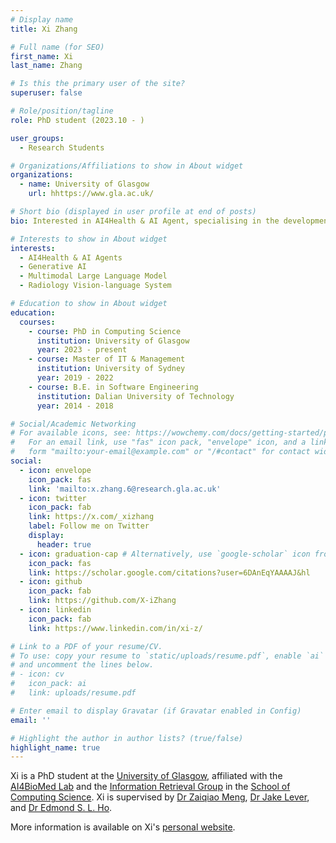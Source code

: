 ```yaml
---
# Display name
title: Xi Zhang

# Full name (for SEO)
first_name: Xi
last_name: Zhang

# Is this the primary user of the site?
superuser: false

# Role/position/tagline
role: PhD student (2023.10 - )

user_groups:
  - Research Students

# Organizations/Affiliations to show in About widget
organizations:
  - name: University of Glasgow
    url: hhttps://www.gla.ac.uk/

# Short bio (displayed in user profile at end of posts)
bio: Interested in AI4Health & AI Agent, specialising in the development of steerable radiology vision-language systems.

# Interests to show in About widget
interests:
  - AI4Health & AI Agents
  - Generative AI
  - Multimodal Large Language Model
  - Radiology Vision-language System

# Education to show in About widget
education:
  courses:
    - course: PhD in Computing Science
      institution: University of Glasgow
      year: 2023 - present
    - course: Master of IT & Management
      institution: University of Sydney
      year: 2019 - 2022
    - course: B.E. in Software Engineering
      institution: Dalian University of Technology
      year: 2014 - 2018

# Social/Academic Networking
# For available icons, see: https://wowchemy.com/docs/getting-started/page-builder/#icons
#   For an email link, use "fas" icon pack, "envelope" icon, and a link in the
#   form "mailto:your-email@example.com" or "/#contact" for contact widget.
social:
  - icon: envelope
    icon_pack: fas
    link: 'mailto:x.zhang.6@research.gla.ac.uk'
  - icon: twitter
    icon_pack: fab
    link: https://x.com/_xizhang
    label: Follow me on Twitter
    display:
      header: true
  - icon: graduation-cap # Alternatively, use `google-scholar` icon from `ai` icon pack
    icon_pack: fas
    link: https://scholar.google.com/citations?user=6DAnEqYAAAAJ&hl
  - icon: github
    icon_pack: fab
    link: https://github.com/X-iZhang
  - icon: linkedin
    icon_pack: fab
    link: https://www.linkedin.com/in/xi-z/

# Link to a PDF of your resume/CV.
# To use: copy your resume to `static/uploads/resume.pdf`, enable `ai` icons in `params.yaml`,
# and uncomment the lines below.
# - icon: cv
#   icon_pack: ai
#   link: uploads/resume.pdf

# Enter email to display Gravatar (if Gravatar enabled in Config)
email: ''

# Highlight the author in author lists? (true/false)
highlight_name: true
---
```

Xi is a PhD student at the [University of Glasgow](https://www.gla.ac.uk/), affiliated with the [AI4BioMed Lab](https://ai4biomed.org/) and the [Information Retrieval Group](https://www.gla.ac.uk/schools/computing/research/researchsections/ida-section/informationretrieval/) in the [School of Computing Science](https://www.gla.ac.uk/schools/computing/). Xi is supervised by [Dr Zaiqiao Meng](https://mengzaiqiao.github.io/), [Dr Jake Lever](https://jakelever.github.io/), and [Dr Edmond S. L. Ho](https://www.edho.net/).

More information is available on Xi's [personal website](https://x-izhang.github.io/).